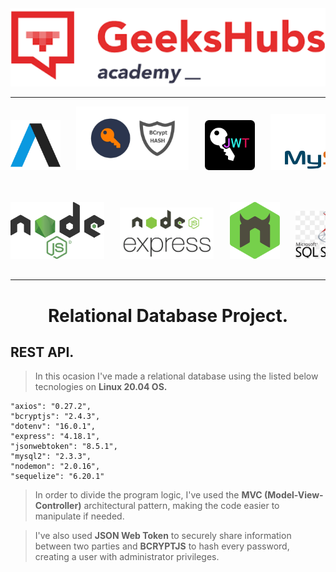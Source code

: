 <!-- ![Axios](/img/axios.png)*Axios* -->
<img src="/img/Geekshubs.png" style="width:900px;"/>

----------------
<pre>
<center><img src="/img/axios.png" style="width:80px;"/>   <img src="/img/bcrypt.jpg" style="width:180px;"/>   <img src="/img/jwt.png" style="width:80px;"/>   <img src="/img/mysql.jpg" style="width:180px;"/></center>


<center><img src="/img/Nodejs.png" style="width:150px;"/>   <img src="/img/nodeExpress.png" style="width:150px;"/>   <img src="/img/nodemon.png" style="width:80px;"/>   <img src="/img/sql.jpg" style="width:100px;"/>   <img src="/img/sequelize-icon.svg" style="width:80px;"/></center>
</pre>

------------
# <center>Relational Database Project.</center>
##  REST API.

> In this ocasion I've made a relational database using the listed below tecnologies on <b>Linux 20.04 OS.</b>

    "axios": "0.27.2",
    "bcryptjs": "2.4.3",
    "dotenv": "16.0.1",
    "express": "4.18.1",
    "jsonwebtoken": "8.5.1",
    "mysql2": "2.3.3",
    "nodemon": "2.0.16",
    "sequelize": "6.20.1"


> In order to divide the program logic, I've used the <b>MVC (Model-View-Controller)</b> architectural pattern, making the code easier to manipulate if needed.

> I've also used <b>JSON Web Token</b> to securely share information between two parties and <b>BCRYPTJS</b> to hash every password, creating a user with administrator privileges.


>